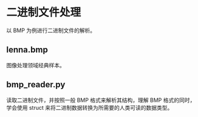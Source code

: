 # 二进制文件处理

以 BMP 为例进行二进制文件的解析。

## lenna.bmp

图像处理领域经典样本。

## bmp_reader.py

读取二进制文件，并按照一般 BMP 格式来解析其结构，理解 BMP 格式的同时，学会使用 struct 来将二进制数据转换为所需要的人类可读的数据类型。

